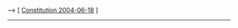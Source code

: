 \--\> \[ [ Constitution 2004-06-18](EuKonstit040618En "wikilink") \]

------------------------------------------------------------------------
